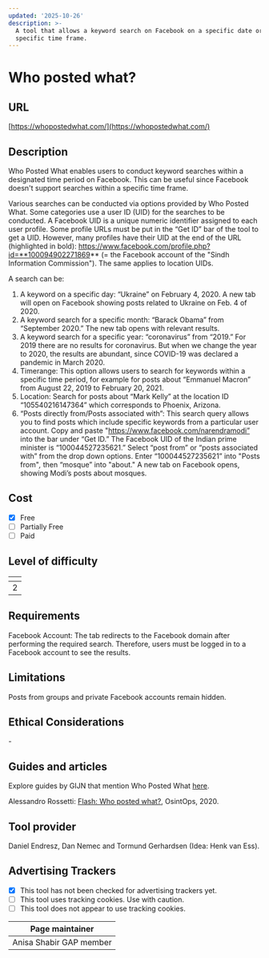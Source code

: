 ```yaml
---
updated: '2025-10-26'
description: >-
  A tool that allows a keyword search on Facebook on a specific date or within a
  specific time frame.
---
```


# Who posted what?

## URL

[https://whopostedwhat.com/](https://whopostedwhat.com/)

## Description

Who Posted What enables users to conduct keyword searches within a designated time period on Facebook. This can be useful since Facebook doesn't support searches within a specific time frame.

Various searches can be conducted via options provided by Who Posted What. Some categories use a user ID (UID) for the searches to be conducted. A Facebook UID is a unique numeric identifier assigned to each user profile. Some profile URLs must be put in the “Get ID” bar of the tool to get a UID. However, many profiles have their UID at the end of the URL (highlighted in bold): https://www.facebook.com/profile.php?id=**100094902271869** (= the Facebook account of the "Sindh Information Commission"). The same applies to location UIDs.

A search can be:

1. A keyword on a specific day: “Ukraine” on February 4, 2020. A new tab will open on Facebook showing posts related to Ukraine on Feb. 4 of 2020.
2. A keyword search for a specific month: “Barack Obama” from “September 2020.” The new tab opens with relevant results.
3. A keyword search for a specific year: “coronavirus” from “2019.” For 2019 there are no results for coronavirus. But when we change the year to 2020, the results are abundant, since COVID-19 was declared a pandemic in March 2020.
4. Timerange: This option allows users to search for keywords within a specific time period, for example for posts about “Emmanuel Macron” from August 22, 2019 to February 20, 2021.
5. Location: Search for posts about “Mark Kelly” at the location ID “105540216147364” which corresponds to Phoenix, Arizona.
6. “Posts directly from/Posts associated with”: This search query allows you to find posts which include specific keywords from a particular user account. Copy and paste "https://www.facebook.com/narendramodi” into the bar under “Get ID.” The Facebook UID of the Indian prime minister is “100044527235621.” Select “post from” or “posts associated with” from the drop down options. Enter “100044527235621” into "Posts from"_,_ then “mosque” into "about." A new tab on Facebook opens, showing Modi’s posts about mosques.

## Cost

* [x] Free
* [ ] Partially Free
* [ ] Paid

## Level of difficulty

<table><thead><tr><th data-type="rating" data-max="5"></th></tr></thead><tbody><tr><td>2</td></tr></tbody></table>

## Requirements

Facebook Account: The tab redirects to the Facebook domain after performing the required search. Therefore, users must be logged in to a Facebook account to see the results.

## Limitations

Posts from groups and private Facebook accounts remain hidden.

## Ethical Considerations

\-

## Guides and articles

Explore guides by GIJN that mention Who Posted What [here](https://gijn.org/tag/who-posted-what/).

Alessandro Rossetti: [Flash: Who posted what?](https://osintops.com/flash-who-posted-what-2/), OsintOps, 2020.

## Tool provider

Daniel Endresz, Dan Nemec and Tormund Gerhardsen (Idea: Henk van Ess).

## Advertising Trackers

* [x] This tool has not been checked for advertising trackers yet.
* [ ] This tool uses tracking cookies. Use with caution.
* [ ] This tool does not appear to use tracking cookies.

| Page maintainer         |
| ----------------------- |
| Anisa Shabir GAP member |
